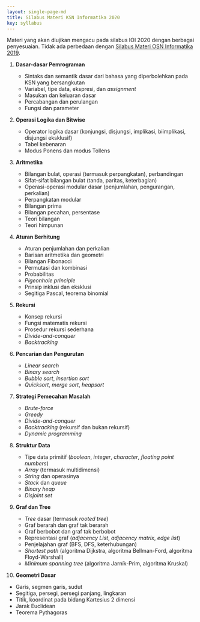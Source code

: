 ```yaml
---
layout: single-page-md
title: Silabus Materi KSN Informatika 2020
key: syllabus
---
```


Materi yang akan diujikan mengacu pada silabus IOI 2020 dengan berbagai penyesuaian. Tidak ada perbedaan dengan [Silabus Materi OSN Informatika 2019](https://osn2019.toki.id/silabus.html).

1. **Dasar-dasar Pemrograman**
   * Sintaks dan semantik dasar dari bahasa yang diperbolehkan pada KSN yang bersangkutan
   * Variabel, tipe data, ekspresi, dan *assignment*
   * Masukan dan keluaran dasar
   * Percabangan dan perulangan
   * Fungsi dan parameter

2. **Operasi Logika dan Bitwise**
   * Operator logika dasar (konjungsi, disjungsi, implikasi, biimplikasi, disjungsi eksklusif)
   * Tabel kebenaran
   * Modus Ponens dan modus Tollens

3. **Aritmetika**
   * Bilangan bulat, operasi (termasuk perpangkatan), perbandingan
   * Sifat-sifat bilangan bulat (tanda, paritas, keterbagian)
   * Operasi-operasi modular dasar (penjumlahan, pengurangan, perkalian)
   * Perpangkatan modular
   * Bilangan prima
   * Bilangan pecahan, persentase
   * Teori bilangan
   * Teori himpunan

4. **Aturan Berhitung**
   * Aturan penjumlahan dan perkalian
   * Barisan aritmetika dan geometri
   * Bilangan Fibonacci
   * Permutasi dan kombinasi
   * Probabilitas
   * *Pigeonhole principle*
   * Prinsip inklusi dan eksklusi
   * Segitiga Pascal, teorema binomial

5. **Rekursi**
   * Konsep rekursi
   * Fungsi matematis rekursi
   * Prosedur rekursi sederhana
   * *Divide-and-conquer*
   * *Backtracking*

6. **Pencarian dan Pengurutan**
   * *Linear search*
   * *Binary search*
   * *Bubble sort*, *insertion sort*
   * *Quicksort*, *merge sort*, *heapsort*

7. **Strategi Pemecahan Masalah**
   * *Brute-force*
   * *Greedy*
   * *Divide-and-conquer*
   * *Backtracking* (rekursif dan bukan rekursif)
   * *Dynamic programming*

8. **Struktur Data**
   * Tipe data primitif (*boolean*, *integer*, *character*, *floating point numbers*)
   * *Array* (termasuk multidimensi)
   * *String* dan operasinya
   * *Stack* dan *queue*
   * *Binary heap*
   * *Disjoint set*

9. **Graf dan Tree**
   * *Tree* dasar (termasuk *rooted tree*)
   * Graf berarah dan graf tak berarah
   * Graf berbobot dan graf tak berbobot
   * Representasi graf (*adjacency List*, *adjacency matrix*, *edge list*)
   * Penjelajahan graf (BFS, DFS, keterhubungan)
   * *Shortest path* (algoritma Dijkstra, algoritma Bellman-Ford, algoritma Floyd-Warshall)
   * *Minimum spanning tree* (algoritma Jarník-Prim, algoritma Kruskal)

10. **Geometri Dasar**
   * Garis, segmen garis, sudut
   * Segitiga, persegi, persegi panjang, lingkaran
   * Titik, koordinat pada bidang Kartesius 2 dimensi
   * Jarak Euclidean
   * Teorema Pythagoras
